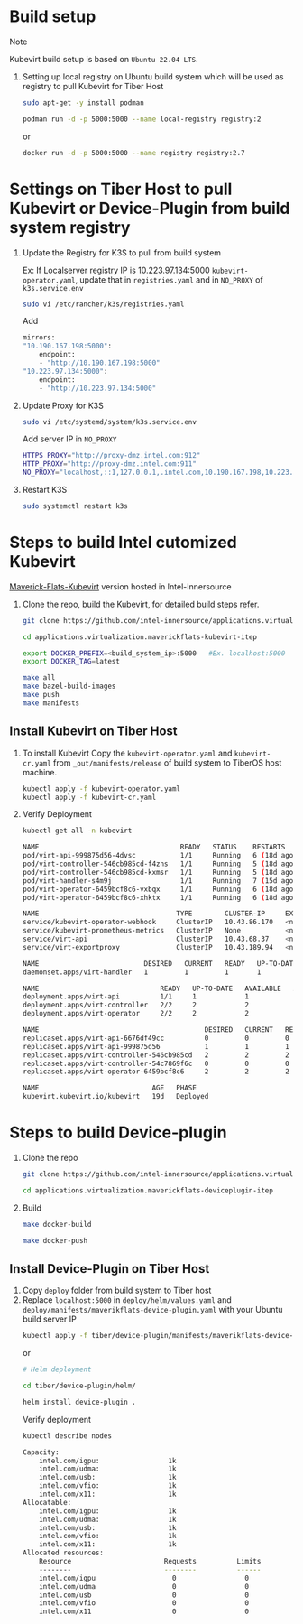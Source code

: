 # Build setup
>[!Note]
Kubevirt build setup is based on `Ubuntu 22.04 LTS`.

1.  Setting up local registry on Ubuntu build system which will be used as registry to pull Kubevirt for Tiber Host
    ```sh
    sudo apt-get -y install podman

    podman run -d -p 5000:5000 --name local-registry registry:2
    ```
    or
    ```sh
    docker run -d -p 5000:5000 --name registry registry:2.7
    ```

# Settings on Tiber Host to pull Kubevirt or Device-Plugin from build system registry

1.  Update the Registry for K3S to pull from build system

    Ex: If Localserver registry IP is 10.223.97.134:5000 `kubevirt-operator.yaml`, update that in `registries.yaml` and in `NO_PROXY` of `k3s.service.env`
    ```sh
    sudo vi /etc/rancher/k3s/registries.yaml
    ```
    Add
    ```sh
    mirrors:
    "10.190.167.198:5000":
        endpoint:
        - "http://10.190.167.198:5000"
    "10.223.97.134:5000":
        endpoint:
        - "http://10.223.97.134:5000"
    ```

2.  Update Proxy for K3S
    ```sh
    sudo vi /etc/systemd/system/k3s.service.env
    ```
    Add server IP in `NO_PROXY`
    ```sh
    HTTPS_PROXY="http://proxy-dmz.intel.com:912"
    HTTP_PROXY="http://proxy-dmz.intel.com:911"
    NO_PROXY="localhost,::1,127.0.0.1,.intel.com,10.190.167.198,10.223.97.134"
    ```

3.  Restart K3S
    ```sh
    sudo systemctl restart k3s
    ```

# Steps to build Intel cutomized Kubevirt

[Maverick-Flats-Kubevirt](https://github.com/intel-innersource/applications.virtualization.maverickflats-kubevirt-itep) version hosted in Intel-Innersource

1.  Clone the repo, build the Kubevirt, for detailed build steps [refer](https://github.com/intel-innersource/applications.virtualization.maverickflats-kubevirt-itep/blob/v1.5.0/docs/build-the-builder.md).
    ```sh
    git clone https://github.com/intel-innersource/applications.virtualization.maverickflats-kubevirt-itep.git

    cd applications.virtualization.maverickflats-kubevirt-itep

    export DOCKER_PREFIX=<build_system_ip>:5000   #Ex. localhost:5000
    export DOCKER_TAG=latest

    make all
    make bazel-build-images
    make push
    make manifests
    ```
## Install Kubevirt on Tiber Host
1.  To install Kubevirt
    Copy the `kubevirt-operator.yaml` and `kubevirt-cr.yaml` from `_out/manifests/release` of build system to TiberOS host machine.
    ```sh
    kubectl apply -f kubevirt-operator.yaml
    kubectl apply -f kubevirt-cr.yaml
    ```

2.  Verify Deployment
    ```sh
    kubectl get all -n kubevirt

    NAME                                   READY   STATUS    RESTARTS      AGE
    pod/virt-api-999875d56-4dvsc           1/1     Running   6 (18d ago)   19d
    pod/virt-controller-546cb985cd-f4zns   1/1     Running   5 (18d ago)   19d
    pod/virt-controller-546cb985cd-kxmsr   1/1     Running   5 (18d ago)   19d
    pod/virt-handler-s4m9j                 1/1     Running   7 (15d ago)   19d
    pod/virt-operator-6459bcf8c6-vxbqx     1/1     Running   6 (18d ago)   19d
    pod/virt-operator-6459bcf8c6-xhktx     1/1     Running   6 (18d ago)   19d

    NAME                                  TYPE        CLUSTER-IP     EXTERNAL-IP   PORT(S)   AGE
    service/kubevirt-operator-webhook     ClusterIP   10.43.86.170   <none>        443/TCP   19d
    service/kubevirt-prometheus-metrics   ClusterIP   None           <none>        443/TCP   19d
    service/virt-api                      ClusterIP   10.43.68.37    <none>        443/TCP   19d
    service/virt-exportproxy              ClusterIP   10.43.189.94   <none>        443/TCP   19d

    NAME                          DESIRED   CURRENT   READY   UP-TO-DATE   AVAILABLE   NODE SELECTOR            AGE
    daemonset.apps/virt-handler   1         1         1       1            1           kubernetes.io/os=linux   19d

    NAME                              READY   UP-TO-DATE   AVAILABLE   AGE
    deployment.apps/virt-api          1/1     1            1           19d
    deployment.apps/virt-controller   2/2     2            2           19d
    deployment.apps/virt-operator     2/2     2            2           19d

    NAME                                         DESIRED   CURRENT   READY   AGE
    replicaset.apps/virt-api-6676df49cc          0         0         0       19d
    replicaset.apps/virt-api-999875d56           1         1         1       19d
    replicaset.apps/virt-controller-546cb985cd   2         2         2       19d
    replicaset.apps/virt-controller-54c7869f6c   0         0         0       19d
    replicaset.apps/virt-operator-6459bcf8c6     2         2         2       19d

    NAME                            AGE   PHASE
    kubevirt.kubevirt.io/kubevirt   19d   Deployed
    ```

# Steps to build Device-plugin

1.  Clone the repo
    ```sh
    git clone https://github.com/intel-innersource/applications.virtualization.maverickflats-deviceplugin-itep.git

    cd applications.virtualization.maverickflats-deviceplugin-itep
    ```

2.  Build
    ```sh
    make docker-build

    make docker-push
    ```

## Install Device-Plugin on Tiber Host

1.  Copy `deploy` folder from build system to Tiber host
2.  Replace `localhost:5000` in `deploy/helm/values.yaml` and `deploy/manifests/maverikflats-device-plugin.yaml` with your Ubuntu build server IP
    ```sh
    kubectl apply -f tiber/device-plugin/manifests/maverikflats-device-plugin.yaml
    ```
    or
    ```sh
    # Helm deployment

    cd tiber/device-plugin/helm/

    helm install device-plugin .
    ```
    Verify deployment 
    ```sh
    kubectl describe nodes

    Capacity:
        intel.com/igpu:                 1k
        intel.com/udma:                 1k
        intel.com/usb:                  1k
        intel.com/vfio:                 1k
        intel.com/x11:                  1k
    Allocatable:
        intel.com/igpu:                 1k
        intel.com/udma:                 1k
        intel.com/usb:                  1k
        intel.com/vfio:                 1k
        intel.com/x11:                  1k
    Allocated resources:
        Resource                       Requests          Limits
        --------                       --------          ------
        intel.com/igpu                   0                 0
        intel.com/udma                   0                 0
        intel.com/usb                    0                 0
        intel.com/vfio                   0                 0
        intel.com/x11                    0                 0
    ```
